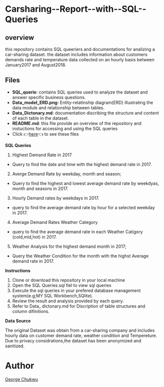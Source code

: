 # Carsharing--Report--with--SQL--Queries
## overview
this repository contains SQL queeriers and documentations for analizing a car-sharing dataset. the dataset includes information about customers demands rate
and temperature data collected on an hourly basis between January2017 and August2018.
## Files
- **SQL_querie**: contains SQL queries used to analyze the dataset and answer specific business questions.
- **Data_model_ERD.png:** Entity-relatinship diagram(ERD) illustrating the data module and relationship between tables.
- **Data_Dictonary.md**: documentation discribing the structure and content of each table in the dataset.
- **README.md**: this file provide an overview of the repository and instuctions for accessing and using the SQL queries
- Click 👉[here](https://drive.google.com/drive/folders/1PBRZtQM13uykntBU-1rdPoJZsbFFHWjS?usp=sharing)👈 to see these files
  
**SQL Queries**
1. Highest Demand Rate in 2017
- Query to find the date and time with the highest demand rate in 2017.
2. Averge Demand Rate by weekday, month and season;
- Query to find the highest and lowest average demand rate by weekdyas, month and seasons in 2017.
3. Hourly Demand rates by weekdays in 2017.
- query to find the average demand rate by hour for a selected weekday in 2017.
4. Average Demand Rates Weather Category
- query to find the average demand rate in each Weather Catigory (cold,mid,hot) in 2017.
5. Weather Analysis for the highest demand month in 2017;
- Query the Weather Condition for the month with the highst Average demand rate in 2017.
  
**Instructions**
1. Clone or download this repository in your local machine
2. Open the SQL Queries.sql fiel to view sql queries
3. Execute the sql queries in your prefered database management system(e.g;MY SQL Workbench,SQlite).
4. Review the result and analysis provided by each query.
5. Refer to Data_ dictonary.md for Discription of table structures and column difinitions.

**Data Source**

The original Dataset was obtain from a car-sharing company and includes hourly data on customer demand rate,
weather condition and Tempereture. Due to privacy considrations,the dataset has been anonymized and sanitized.

#  Author 
[George Chukwu](http://www.linkedin.com/in/chukwu-george)
